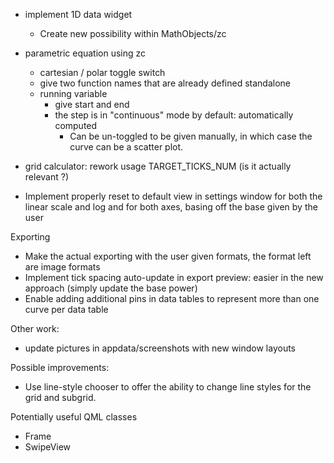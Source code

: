 - implement 1D data widget
  - Create new possibility within MathObjects/zc

- parametric equation using zc
  - cartesian / polar toggle switch
  - give two function names that are already defined standalone
  - running variable
    - give start and end
    - the step is in "continuous" mode by default: automatically computed
      - Can be un-toggled to be given manually, in which case the curve can be a scatter plot.
- grid calculator: rework usage TARGET_TICKS_NUM (is it actually relevant ?)
- Implement properly reset to default view in settings window for both the linear scale and log and for both axes,
basing off the base given by the user

Exporting
- Make the actual exporting with the user given formats, the format left are image formats
- Implement tick spacing auto-update in export preview: easier in the new approach (simply update the base power)
- Enable adding additional pins in data tables to represent more than one curve per data table

Other work:
- update pictures in appdata/screenshots with new window layouts

Possible improvements:
- Use line-style chooser to offer the ability to change line styles for the grid and subgrid.

Potentially useful QML classes
- Frame
- SwipeView
